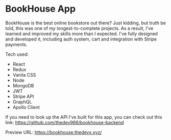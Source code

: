 # BookHouse App

BookHouse is the best online bookstore out there? Just kidding, but truth be told, this was one of my longest-to-complete projects. As a result, I've learned and improved my skills more than I expected. I've fully designed and developed it, including auth system, cart and integration with Stripe payments.

Tech used:
- React
- Redux
- Vanila CSS
- Node
- MongoDB
- JWT
- Stripe API
- GraphQL
- Apollo Client

If you need to look up the API I've built for this app, you can check out this link: https://github.com/thedev966/bookhouse-backend

Preview URL: https://bookhouse.thedevx.xyz/

